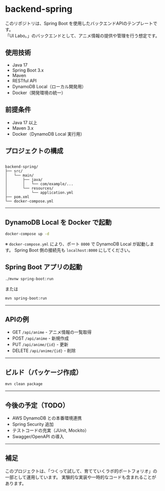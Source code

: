 # backend-spring

このリポジトリは、Spring Boot を使用したバックエンドAPIのテンプレートです。  
「UI Labo。」のバックエンドとして、アニメ情報の提供や管理を行う想定です。

## 使用技術

- Java 17
- Spring Boot 3.x
- Maven
- RESTful API
- DynamoDB Local（ローカル開発用）
- Docker（開発環境の統一）


## 前提条件

- Java 17 以上
- Maven 3.x
- Docker（DynamoDB Local 実行用）

## プロジェクトの構成

```

backend-spring/
├── src/
│   └── main/
│       ├── java/
│       │   └── com/example/...
│       └── resources/
│           └── application.yml
├── pom.xml
└── docker-compose.yml

````

---

## DynamoDB Local を Docker で起動

```bash
docker-compose up -d
````

※ `docker-compose.yml` により、ポート `8000` で DynamoDB Local が起動します。
Spring Boot 側の接続先も `localhost:8000` にしてください。

## Spring Boot アプリの起動

```bash
./mvnw spring-boot:run
```

または

```bash
mvn spring-boot:run
```

---

## APIの例

* GET `/api/anime` - アニメ情報の一覧取得
* POST `/api/anime` - 新規作成
* PUT `/api/anime/{id}` - 更新
* DELETE `/api/anime/{id}` - 削除

---

## ビルド（パッケージ作成）

```bash
mvn clean package
```

---

## 今後の予定（TODO）

* AWS DynamoDB との本番環境連携
* Spring Security 追加
* テストコードの充実（JUnit, Mockito）
* Swagger/OpenAPI の導入

---

## 補足

このプロジェクトは、「つくって試して、育てていくラボ的ポートフォリオ」の一部として運用しています。
実験的な実装や一時的なコードも含まれることがあります。